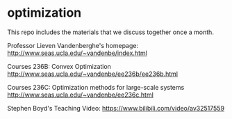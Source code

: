 # optimization
This repo includes the materials that we discuss together once a month.

Professor Lieven Vandenberghe's homepage: http://www.seas.ucla.edu/~vandenbe/index.html

Courses 236B: Convex Optimization http://www.seas.ucla.edu/~vandenbe/ee236b/ee236b.html 

Courses 236C: Optimization methods for large-scale systems http://www.seas.ucla.edu/~vandenbe/ee236c.html

Stephen Boyd's Teaching Video: https://www.bilibili.com/video/av32517559
